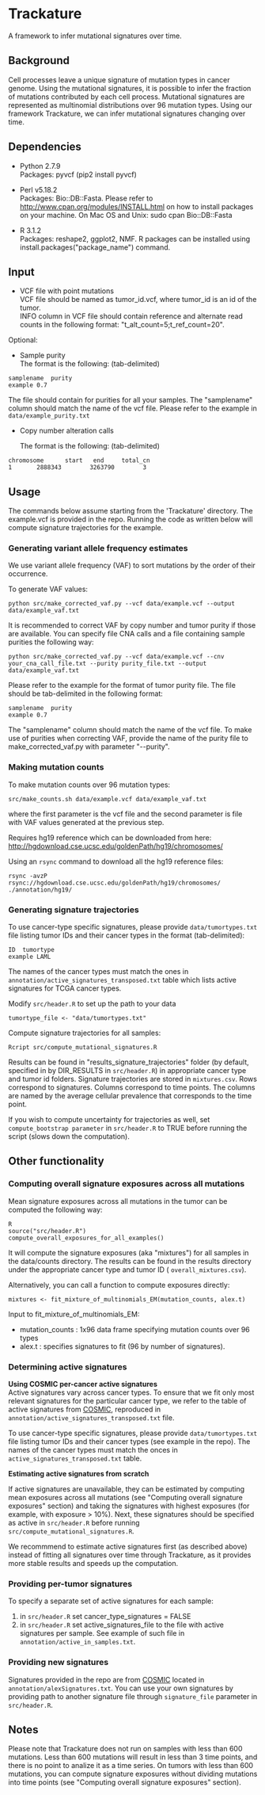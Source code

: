 # Trackature

A framework to infer mutational signatures over time.

## Background
Cell processes leave a unique signature of mutation types in cancer genome. Using the mutational signatures, it is possible to infer the fraction of mutations contributed by each cell process. Mutational signatures are represented as multinomial distributions over 96 mutation types. Using our framework Trackature, we can infer mutational signatures changing over time.

## Dependencies
- Python 2.7.9  
  Packages: pyvcf (pip2 install pyvcf)
  
- Perl v5.18.2  
  Packages: Bio::DB::Fasta. Please refer to http://www.cpan.org/modules/INSTALL.html on how to install packages on your machine. On Mac OS and Unix: sudo cpan Bio::DB::Fasta
  
- R 3.1.2  
  Packages: reshape2, ggplot2, NMF. R packages can be installed using install.packages("package_name") command.


## Input
- VCF file with point mutations  
  VCF file should be named as tumor_id.vcf, where tumor_id is an id of the tumor.  
  INFO column in VCF file should contain reference and alternate read counts in the following format: "t_alt_count=5;t_ref_count=20". 

Optional:  
- Sample purity  
  The format is the following: (tab-delimited)
```
samplename	purity
example	0.7
```

  The file should contain for purities for all your samples. The "samplename" column should match the name of the vcf file. Please refer to the example in `data/example_purity.txt`

- Copy number alteration calls

  The format is the following: (tab-delimited)
```
chromosome      start   end     total_cn
1       2888343        3263790        3
```

## Usage 
The commands below assume starting from the 'Trackature' directory. The example.vcf is provided in the repo. Running the code as written below will compute signature trajectories for the example.

### Generating variant allele frequency estimates

We use variant allele frequency (VAF) to sort mutations by the order of their occurrence.

To generate VAF values:
```
python src/make_corrected_vaf.py --vcf data/example.vcf --output data/example_vaf.txt
```

It is recommended to correct VAF by copy number and tumor purity if those are available. You can specify file CNA calls and a file containing sample purities the following way:
```
python src/make_corrected_vaf.py --vcf data/example.vcf --cnv your_cna_call_file.txt --purity purity_file.txt --output data/example_vaf.txt
```
Please refer to the example for the format of tumor purity file. The file should be tab-delimited in the following format:
```
samplename	purity
example	0.7
```
The "samplename" column should match the name of the vcf file. To make use of purities when correcting VAF, provide the name of the purity file to make_corrected_vaf.py with parameter "--purity".

### Making mutation counts

To make mutation counts over 96 mutation types:
```
src/make_counts.sh data/example.vcf data/example_vaf.txt
```
where the first parameter is the vcf file and the second parameter is file with VAF values generated at the previous step.

Requires hg19 reference which can be downloaded from here: http://hgdownload.cse.ucsc.edu/goldenPath/hg19/chromosomes/

Using an `rsync` command to download all the hg19 reference files: 
```
rsync -avzP rsync://hgdownload.cse.ucsc.edu/goldenPath/hg19/chromosomes/ ./annotation/hg19/
```




### Generating signature trajectories
To use cancer-type specific signatures, please provide `data/tumortypes.txt` file listing tumor IDs and their cancer types in the format (tab-delimited):
```
ID	tumortype
example	LAML
```
The names of the cancer types must match the ones in `annotation/active_signatures_transposed.txt` table which lists active signatures for TCGA cancer types.

Modify `src/header.R` to set up the path to your data
```
tumortype_file <- "data/tumortypes.txt"
```

Compute signature trajectories for all samples:
```
Rcript src/compute_mutational_signatures.R
```

Results can be found in "results_signature_trajectories" folder (by default, specified in by DIR_RESULTS in `src/header.R`) in appropriate cancer type and tumor id folders. Signature trajectories are stored in `mixtures.csv`. Rows correspond to signatures. Columns correspond to time points. The columns are named by the average cellular prevalence that corresponds to the time point.

If you wish to compute uncertainty for trajectories as well, set `compute_bootstrap parameter` in `src/header.R` to TRUE before running the script (slows down the computation).

## Other functionality

### Computing overall signature exposures across all mutations

Mean signature exposures across all mutations in the tumor can be computed the following way:
```
R
source("src/header.R")
compute_overall_exposures_for_all_examples()
```
It will compute the signature exposures (aka "mixtures") for all samples in the data/counts directory. The results can be found in the results directory under the appropriate cancer type and tumor ID ( `overall_mixtures.csv`).

Alternatively, you can call a function to compute exposures directly:
```
mixtures <- fit_mixture_of_multinomials_EM(mutation_counts, alex.t)
```
Input to fit_mixture_of_multinomials_EM:
- mutation_counts : 1x96 data frame specifying mutation counts over 96 types
- alex.t : specifies signatures to fit (96 by number of signatures). 

### Determining active signatures

**Using COSMIC per-cancer active signatures**  
Active signatures vary across cancer types. To ensure that we fit only most relevant signatures for the particular cancer type, we refer to the table of active signatures from [COSMIC](http://cancer.sanger.ac.uk/cosmic/signatures), reproduced in `annotation/active_signatures_transposed.txt` file.

To use cancer-type specific signatures, please provide `data/tumortypes.txt` file listing tumor IDs and their cancer types (see example in the repo). The names of the cancer types must match the onces in `active_signatures_transposed.txt` table. 

**Estimating active signatures from scratch**

If active signatures are unavailable, they can be estimated by computing mean exposures across all mutations (see "Computing overall signature exposures" section) and taking the signatures with highest exposures (for example, with exposure > 10%). Next, these signatures should be specified as active in `src/header.R` before running `src/compute_mutational_signatures.R`. 

We recommmend to estimate active signatures first (as described above) instead of fitting all signatures over time through Trackature, as it provides more stable results and speeds up the computation.

### Providing per-tumor signatures

To specify a separate set of active signatures for each sample:

1) in `src/header.R` set cancer_type_signatures = FALSE   
2) in `src/header.R` set active_signatures_file to the file with active signatures per sample. See example of such file in `annotation/active_in_samples.txt`.

### Providing new signatures

Signatures provided in the repo are from [COSMIC](http://cancer.sanger.ac.uk/cosmic/signatures) located in `annotation/alexSignatures.txt`. You can use your own signatures by providing path to another signature file through `signature_file` parameter in `src/header.R`.

## Notes
Please note that Trackature does not run on samples with less than 600 mutations. Less than 600 mutations will result in less than 3 time points, and there is no point to analize it as a time series. On tumors with less than 600 mutations, you can compute signature exposures without dividing mutations into time points (see "Computing overall signature exposures" section).





